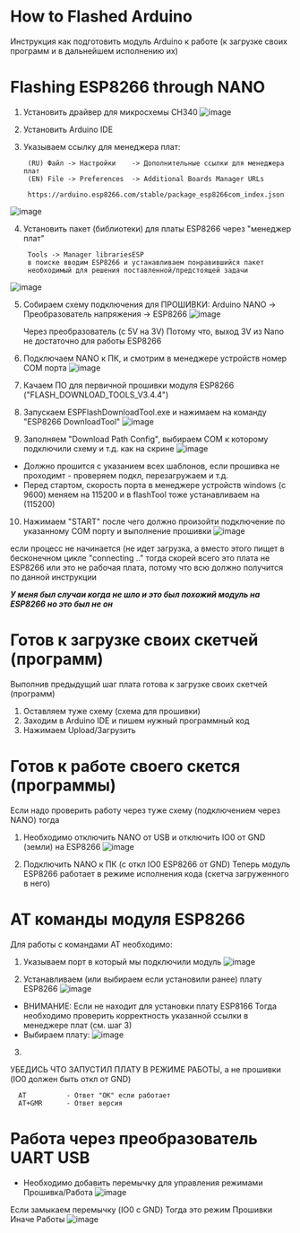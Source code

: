 # How to Flashed Arduino
Инструкция как подготовить модуль Arduino к работе
(к загрузке своих программ и в дальнейшем исполнению их)

# Flashing ESP8266 through NANO
1. Установить драйвер для микросхемы CH340
![image](https://user-images.githubusercontent.com/28355711/163768488-776b7dcb-eac1-480f-90cc-b8f5659ef436.png)

2. Установить Arduino IDE
3. Указываем ссылку для менеджера плат:      
      
        (RU) Файл -> Настройки    -> Дополнительные ссылки для менеджера плат
        (EN) File -> Preferences  -> Additional Boards Manager URLs

        https://arduino.esp8266.com/stable/package_esp8266com_index.json
![image](https://user-images.githubusercontent.com/28355711/163768841-1a055bce-f3d5-4d38-9910-17d521bdfb0b.png)

4. Установить пакет (библиотеки) для платы ESP8266 через "менеджер плат"

        Tools -> Manager librariesESP
        в поиске вводим ESP8266 и устанавливаем понравившийся пакет
        необходимый для решения поставленной/предстоящей задачи
![image](https://user-images.githubusercontent.com/28355711/163769071-d5a4f76f-129f-4272-8e4c-b517a857f9a7.png)

5. Собираем схему подключения для ПРОШИВКИ: Arduino NANO -> Преобразователь напряжения -> ESP8266
![image](https://user-images.githubusercontent.com/28355711/163769255-8184dfba-e3a2-4f53-bee6-66bbd7482226.png)

      Через преобразователь (с 5V на 3V) Потому что,
      выход 3V из Nano не достаточно для работы ESP8266

6. Подключаем NANO к ПК, и смотрим в менеджере устройств номер COM порта
![image](https://user-images.githubusercontent.com/28355711/163770098-2c4a6726-9690-4c1f-9aa5-adb90daca301.png)

7. Качаем ПО для первичной прошивки модуля ESP8266 ("FLASH_DOWNLOAD_TOOLS_V3.4.4")
8. Запускаем ESPFlashDownloadTool.exe и нажимаем на команду "ESP8266 DownloadTool"
![image](https://user-images.githubusercontent.com/28355711/163770473-b4e345de-449c-44ef-bd03-337db545ae74.png)

9. Заполняем "Download Path Config", выбираем COM к которому подключили схему и т.д. как на скрине
![image](https://user-images.githubusercontent.com/28355711/163785645-21d09949-7d34-4b31-8688-411ec8fff22e.png)
+ Должно прошится с указанием всех шаблонов, если прошивка не проходимт - проверяем подкл, перезагружаем и т.д.
+ Перед стартом, скорость порта в менеджере устройств windows (с 9600) меняем на 115200 и в flashTool тоже устанавливаем на (115200)

10. Нажимаем "START" после чего должно произойти подключение по указанному COM порту и выполнение прошивки
![image](https://user-images.githubusercontent.com/28355711/163774774-ff783e8f-a575-4eeb-8fa5-eeab975dfaba.png)

если процесс не начинается (не идет загрузка, а вместо этого пищет в бесконечном цикле "connecting .." тогда
скорей всего это плата не ESP8266 или это не рабочая плата, потому что всю должно получится по данной инструкции

___У меня был случаи когда не шло и это был похожий модуль на ESP8266 но это был не он___

# Готов к загрузке своих скетчей (программ)
Выполнив предыдущий шаг плата готова к загрузке своих скетчей (программ)
1. Оставляем туже схему (схема для прошивки)
2. Заходим в Arduino IDE и пишем нужный программный код
3. Нажимаем Upload/Загрузить

# Готов к работе своего скется (программы)
Если надо проверить работу через туже схему (подключением через NANO) тогда
1. Необходимо отключить NANO от USB и отключить IO0 от GND (земли) на ESP8266
![image](https://user-images.githubusercontent.com/28355711/163778163-620bde22-95cf-4e06-8866-360929de3af7.png)

2. Подключить NANO к ПК (с откл IO0 ESP8266 от GND)
Теперь модуль ESP8266 работает в режиме исполнения кода (скетча загруженного в него)

# AT команды модуля ESP8266
Для работы с командами АТ необходимо:
1. Указываем порт в который мы подключили модуль
![image](https://user-images.githubusercontent.com/28355711/163780504-fe98792a-04a2-4ea8-8594-154c7f59c927.png)

2. Устанавливаем (или выбираем если установили ранее) плату ESP8266
![image](https://user-images.githubusercontent.com/28355711/163780970-f0f509f1-4b01-4466-aa96-d6a96e9eeb61.png)
+ ВНИМАНИЕ: Если не находит для установки плату ESP8166 Тогда необходимо проверить корректность указанной
ссылки в менеджере плат (см. шаг 3)
+ Выбираем плату:
![image](https://user-images.githubusercontent.com/28355711/163782886-bddd2095-8cb9-4e28-88aa-54696e9c6b3a.png)

3. 
УБЕДИСЬ ЧТО ЗАПУСТИЛ ПЛАТУ В РЕЖИМЕ РАБОТЫ, а не прошивки (IO0 должен быть откл от GND)

      AT          - Ответ "ОК" если работает
      AT+GMR      - Ответ версия

# Работа через преобразователь UART USB
+ Необходимо добавить перемычку для управления режимами Прошивка/Работа
![image](https://user-images.githubusercontent.com/28355711/163789621-f73172a4-f6b5-4821-8751-77a5a6575383.png)

Если замыкаем перемычку (IO0 с GND) Тогда это режим Прошивки Иначе Работы
![image](https://user-images.githubusercontent.com/28355711/163789860-28c45225-a8b6-4ad8-b59a-d3ea99cc8d4a.png)
